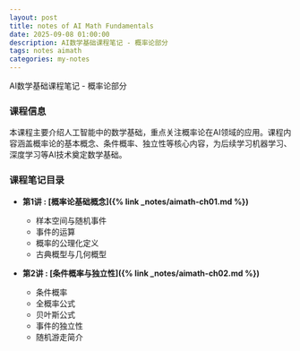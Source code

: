 ```yaml
---
layout: post
title: notes of AI Math Fundamentals
date: 2025-09-08 01:00:00
description: AI数学基础课程笔记 - 概率论部分
tags: notes aimath
categories: my-notes
---
```


AI数学基础课程笔记 - 概率论部分

### 课程信息

本课程主要介绍人工智能中的数学基础，重点关注概率论在AI领域的应用。课程内容涵盖概率论的基本概念、条件概率、独立性等核心内容，为后续学习机器学习、深度学习等AI技术奠定数学基础。

### 课程笔记目录

- **第1讲 : [概率论基础概念]({% link _notes/aimath-ch01.md %})**

  - 样本空间与随机事件
  - 事件的运算
  - 概率的公理化定义
  - 古典概型与几何概型

- **第2讲 : [条件概率与独立性]({% link _notes/aimath-ch02.md %})**
  - 条件概率
  - 全概率公式
  - 贝叶斯公式
  - 事件的独立性
  - 随机游走简介
